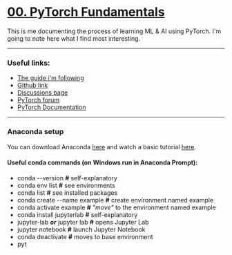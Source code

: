 # [00. PyTorch Fundamentals](https://www.learnpytorch.io/00_pytorch_fundamentals/)
This is me documenting the process of learning ML & AI using PyTorch. I'm going to note here what I find most interesting.

---------------- 

### Useful links:
- [The guide i'm following](https://colab.research.google.com/github/mrdbourke/pytorch-deep-learning/blob/main/00_pytorch_fundamentals.ipynb) 
- [Github link ](https://github.com/mrdbourke/pytorch-deep-learning)
- [Discussions page](https://github.com/mrdbourke/pytorch-deep-learning/discussions)
- [PyTorch forum](https://discuss.pytorch.org/)
- [PyTorch Documentation](https://pytorch.org/docs/stable/)

-------------------
### Anaconda setup
You can download Anaconda [here](https://www.anaconda.com/download) and watch a basic tutorial [here](https://freelearning.anaconda.cloud/get-started-with-anaconda).

#### Useful conda commands (on Windows run in Anaconda Prompt):
- conda --version **#** self-explanatory
- conda env list **#** see environments
- conda list **#** see installed packages
- conda create --name example **#** create environment named example
- conda activate example **#** *"move"* to the environment named example
- conda install jupyterlab **#** self-explanatory
- jupyter-lab ***or*** jupyter lab **#** opens Jupyter Lab
- jupyter notebook **#** launch Jupyter Notebook
- conda deactivate **#** moves to base environment
- pyt
<!--stackedit_data:
eyJoaXN0b3J5IjpbMjA5OTQ0MTUyNiwtMjE0NjAwNjE4NCwtMj
EzOTg4NjgwLC0xMjI1MTI3MjU3LDE3NDYxMTk2MDQsMjEyODYw
NDEzOCw2MjgxMjc0OSw1NTkyNjE2OTgsLTYzMTcwODkwNywtMT
YzODQyNTE1NF19
-->